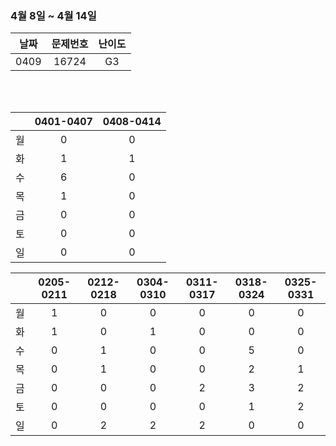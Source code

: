 ### 4월 8일 ~ 4월 14일
|날짜|문제번호|난이도|
|:---:|:---:|:---:|
|0409|16724|G3|

<br>
<br>

||0401-0407|0408-0414|
|:---:|:---:|:---:|
|월|0|0|
|화|1|1|
|수|6|0|
|목|1|0|
|금|0|0|
|토|0|0|
|일|0|0|

||0205-0211|0212-0218|0304-0310|0311-0317|0318-0324|0325-0331|
|:---:|:---:|:---:|:---:|:---:|:---:|:---:|
|월|1|0|0|0|0|0|
|화|1|0|1|0|0|0|
|수|0|1|0|0|5|0|
|목|0|1|0|0|2|1|
|금|0|0|0|2|3|2|
|토|0|0|0|0|1|2|
|일|0|2|2|2|0|0|